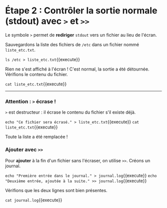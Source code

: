 # Étape 2 : Contrôler la sortie normale (stdout) avec `>` et `>>`

Le symbole `>` permet de **rediriger** `stdout` vers un fichier au lieu de l'écran.

Sauvegardons la liste des fichiers de `/etc` dans un fichier nommé `liste_etc.txt`.

`ls /etc > liste_etc.txt`{{execute}}

Rien ne s'est affiché à l'écran ! C'est normal, la sortie a été détournée. Vérifions le contenu du fichier.

`cat liste_etc.txt`{{execute}}

---

### Attention : `>` écrase !

`>` est destructeur : il écrase le contenu du fichier s'il existe déjà.

`echo "Ce fichier sera écrasé." > liste_etc.txt`{{execute}}
`cat liste_etc.txt`{{execute}}

Toute la liste a été remplacée !

### Ajouter avec `>>`

Pour **ajouter** à la fin d'un fichier sans l'écraser, on utilise `>>`. Créons un journal.

`echo "Première entrée dans le journal." > journal.log`{{execute}}
`echo "Deuxième entrée, ajoutée à la suite." >> journal.log`{{execute}}

Vérifions que les deux lignes sont bien présentes.

`cat journal.log`{{execute}}